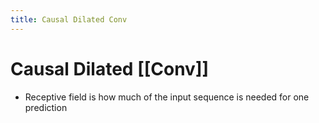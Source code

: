 ```yaml
---
title: Causal Dilated Conv
---
```


# Causal Dilated [[Conv]]
- Receptive field is how much of the input sequence is needed for one prediction










